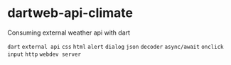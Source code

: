 # dartweb-api-climate
Consuming external weather api with dart

`dart`
`external api`
`css`
`html`
`alert`
`dialog`
`json`
`decoder`
`async/await`
`onclick`
`input`
`http`
`webdev server`
